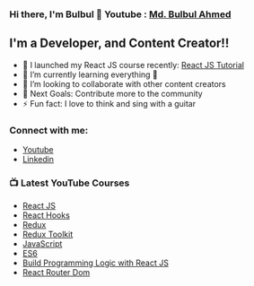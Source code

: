 ### Hi there, I'm Bulbul  👋 Youtube : [Md. Bulbul Ahmed](https://www.youtube.com/mdbulbulahmed)

## I'm a Developer, and Content Creator!!

- 🔭 I launched my React JS course recently: [React JS Tutorial](https://www.youtube.com/watch?v=8reMA_HrrM8&list=PLgLaziU_e4WxVeOgq2DiCtdJ5jiLpZ91o)
- 🌱 I’m currently learning everything 🤣
- 👯 I’m looking to collaborate with other content creators
- 🥅 Next Goals: Contribute more to the community
- ⚡ Fun fact: I love to think and sing with a guitar

### Connect with me:

- [Youtube](https://www.youtube.com/mdbulbulahmed)
- [Linkedin](https://www.linkedin.com/in/bulbulahmed9/)

### 📺 Latest YouTube Courses


- [React JS](https://www.youtube.com/watch?v=8reMA_HrrM8&list=PLgLaziU_e4WxVeOgq2DiCtdJ5jiLpZ91o)
- [React Hooks](https://www.youtube.com/watch?v=gZ-WScG_Ssc&list=PLgLaziU_e4WzecpFl6_5dnItnLYDOIZ_l)
- [Redux](https://www.youtube.com/watch?v=tq_hCeb5dNI&list=PLgLaziU_e4WxC-skTmmPpLcA-h06S2_kB)
- [Redux Toolkit](https://www.youtube.com/watch?v=jOTMloR0GMY&list=PLgLaziU_e4WxNhdORpHfnYnypRbtGiIVh)
- [JavaScript](https://www.youtube.com/watch?v=ihNGWSrKzr0&list=PLgLaziU_e4WzCjw0OyFpUYOR_WzgX_iIA)
- [ES6](https://www.youtube.com/watch?v=DYBpclZHQzc&list=PLgLaziU_e4Wzkj3fwb8neWMnPTzwRs2wk)
- [Build Programming Logic with React JS](https://www.youtube.com/watch?v=1Dqe-GIa2U8&list=PLgLaziU_e4WzhTQ9WgfkWjHOM-6QwPJp2)
- [React Router Dom](https://www.youtube.com/watch?v=eDGyGrlz8lo&list=PLgLaziU_e4Wx5uiAX8B1rXz3EHsUoulMW)
